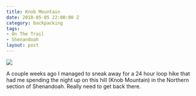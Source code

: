 ```yaml
---
title: Knob Mountain
date: 2010-05-05 22:00:00 Z
category: backpacking
tags:
- On The Trail
- Shenandoah
layout: post
---
```

<img src='/images/knobnight.jpg' >

<!--more-->

A couple weeks ago I managed to sneak away for a 24 hour loop hike that had me spending the night up on this hill (Knob Mountain) in the Northern section of Shenandoah. Really need to get back there.


